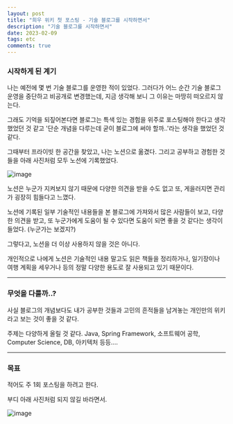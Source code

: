 ```yaml
---
layout: post
title: "희우 위키 첫 포스팅 - 기술 블로그를 시작하면서"
description: "기술 블로그를 시작하면서"
date: 2023-02-09
tags: etc
comments: true
---
```


### 시작하게 된 계기
나는 예전에 몇 번 기술 블로그를 운영한 적이 있었다. 그러다가 어느 순간 기술 블로그 운영을 중단하고 비공개로 변경했는데, 지금 생각해 보니 그 이유는 마땅히 떠오르지 않는다.

그래도 기억을 되짚어본다면 블로그는 특색 있는 경험을 위주로 포스팅해야 한다고 생각했었던 것 같고 '단순 개념을 다루는데 굳이 블로그에 써야 할까..'라는 생각을 했었던 것 같다.

그때부터 프라이빗 한 공간을 찾았고, 나는 노션으로 옮겼다. 그리고 공부하고 경험한 것들을 아래 사진처럼 모두 노션에 기록했었다.

![image](https://user-images.githubusercontent.com/48363085/217603359-5fb0fade-2425-42d9-86e7-63a10942d21a.png)

노션은 누군가 지켜보지 않기 때문에 다양한 의견을 받을 수도 없고 또, 게을러지면 관리가 굉장히 힘들다고 느꼈다.

노션에 기록된 일부 기술적인 내용들을 본 블로그에 가져와서 많은 사람들이 보고, 다양한 의견을 받고, 또 누군가에게 도움이 될 수 있다면 도움이 되면 좋을 것 같다는 생각이 들었다. (누군가는 보겠지?)

그렇다고, 노션을 더 이상 사용하지 않을 것은 아니다.

개인적으로 나에게 노션은 기술적인 내용 말고도 읽은 책들을 정리하거나, 일기장이나 여행 계획을 세우거나 등의 정말 다양한 용도로 잘 사용되고 있기 때문이다.

---

### 무엇을 다룰까..?
사실 블로그의 개념보다도 내가 공부한 것들과 고민의 흔적들을 남겨놓는 개인만의 위키라고 보는 것이 좋을 것 같다.

주제는 다양하게 올릴 것 같다. Java, Spring Framework, 소프트웨어 공학, Computer Science, DB, 아키텍처 등등....

---

### 목표
적어도 주 1회 포스팅을 하려고 한다.

부디 아래 사진처럼 되지 않길 바라면서.

![image](https://user-images.githubusercontent.com/48363085/217606060-c777ddc1-e0e9-4dee-b1fd-c0cede6ebbc8.png)


